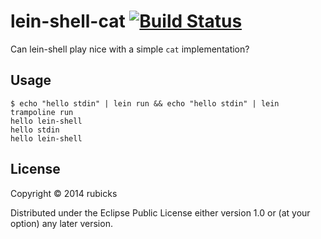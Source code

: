 # lein-shell-cat [![Build Status](https://travis-ci.org/rubicks/lein-shell-cat.png)](https://travis-ci.org/rubicks/lein-shell-cat)

Can lein-shell play nice with a simple `cat` implementation?

## Usage

```shell
$ echo "hello stdin" | lein run && echo "hello stdin" | lein trampoline run
hello lein-shell
hello stdin
hello lein-shell
```

## License

Copyright © 2014 rubicks

Distributed under the Eclipse Public License either version 1.0 or (at
your option) any later version.
